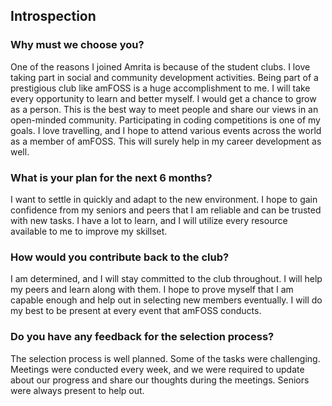 ## Introspection

### Why must we choose you?
One of the reasons I joined Amrita is because of the student clubs. I love taking part in social and community development activities. Being part of a prestigious club like amFOSS is a huge accomplishment to me. I will take every opportunity to learn and better myself. I would get a chance to grow as a person. This is the best way to meet people and share our views in an open-minded community. Participating in coding competitions is one of my goals. I love travelling, and I hope to attend various events across the world as a member of amFOSS. This will surely help in my career development as well.

### What is your plan for the next 6 months?
I want to settle in quickly and adapt to the new environment. I hope to gain confidence from my seniors and peers that I am reliable and can be trusted with new tasks. I have a lot to learn, and I will utilize every resource available to me to improve my skillset.

### How would you contribute back to the club? 
I am determined, and I will stay committed to the club throughout. I will help my peers and learn along with them. I hope to prove myself that I am capable enough and help out in selecting new members eventually. I will do my best to be present at every event that amFOSS conducts.

### Do you have any feedback for the selection process?
The selection process is well planned. Some of the tasks were challenging. Meetings were conducted every week, and we were required to update about our progress and share our thoughts during the meetings. Seniors were always present to help out.